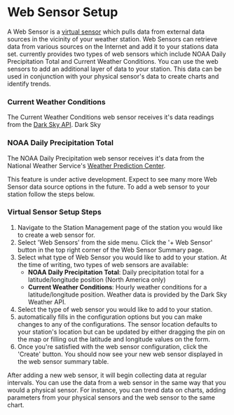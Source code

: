 # Web Sensor Setup

A Web Sensor is a [virtual sensor](virtual-sensor-setup.md) which pulls data from external data sources in the vicinity of your weather station. Web Sensors can retrieve data from various sources on the Internet and add it to your stations data set. <span class="app-name"></span> currently provides two types of web sensors which include NOAA Daily Precipitation Total and Current Weather Conditions. You can use the web sensors to add an additional layer of data to your station. This data can be used in conjunction with your physical sensor's data to create charts and identify trends.


### Current Weather Conditions

The Current Weather Conditions web sensor receives it's data readings from the [Dark Sky API](https://darksky.net/dev/docs). Dark Sky 

### NOAA Daily Precipitation Total

The NOAA Daily Precipitation web sensor receives it's data from the National Weather Service's [Weather Prediction Center](http://www.wpc.ncep.noaa.gov/qpf/obsmaps/obsprecip.php).


This feature is under active development. Expect to see many more Web Sensor data source options in the future. To add a web sensor to your station follow the steps below.

### Virtual Sensor Setup Steps

1. Navigate to the Station Management page of the station you would like to create a web sensor for.
2. Select 'Web Sensors' from the side menu. Click the '+ Web Sensor' button in the top right corner of the Web Sensor Summary page.
3. Select what type of Web Sensor you would like to add to your station. At the time of writing, two types of web sensors are available:
	- **NOAA Daily Precipitation Total**: Daily precipitation total for a latitude/longitude position (North America only)
	- **Current Weather Conditions**: Hourly weather conditions for a latitude/longitude position. Weather data is provided by the Dark Sky Weather API.
4. Select the type of web sensor you would like to add to your station.
5. <span class="app-name"></span> automatically fills in the configuration options but you can make changes to any of the configurations. The sensor location defaults to your station's location but can be updated by either dragging the pin on the map or filling out the latitude and longitude values on the form.
6. Once you're satisfied with the web sensor configuration, click the 'Create' button. You should now see your new web sensor displayed in the web sensor summary table.

After adding a new web sensor, it will begin collecting data at regular intervals. You can use the data from a web sensor in the same way that you would a physical sensor. For instance, you can trend data on charts, adding parameters from your physical sensors and the web sensor to the same chart.